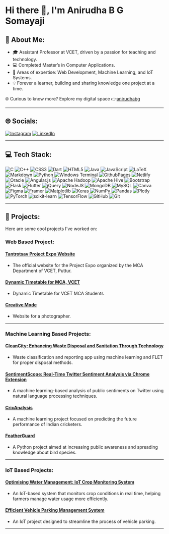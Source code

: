 # Hi there 👋, I'm Anirudha B G Somayaji

## 💫 About Me:
- 🎓 Assistant Professor at VCET, driven by a passion for teaching and technology.
- 💻 Completed Master’s in Computer Applications.
- 🚀 Areas of expertise: Web Development, Machine Learning, and IoT Systems.
- 💡 Forever a learner, building and sharing knowledge one project at a time.

🌐 Curious to know more? Explore my digital space 👉[anirudhabg](https://anirudhabgs.netlify.app/)

---

## 🌐 Socials:
[![Instagram](https://img.shields.io/badge/Instagram-%23E4405F.svg?logo=Instagram&logoColor=white)](https://instagram.com/anirudhabg)
[![LinkedIn](https://img.shields.io/badge/LinkedIn-%230077B5.svg?logo=linkedin&logoColor=white)](https://linkedin.com/in/anirudha-b-g-somayaji)
<!-- [![X](https://img.shields.io/badge/X-black.svg?logo=X&logoColor=white)](https://x.com/anirudhabg) -->

---

## 💻 Tech Stack:
![C](https://img.shields.io/badge/c-%2300599C.svg?style=for-the-badge&logo=c&logoColor=white) ![C++](https://img.shields.io/badge/c++-%2300599C.svg?style=for-the-badge&logo=c%2B%2B&logoColor=white) ![CSS3](https://img.shields.io/badge/css3-%231572B6.svg?style=for-the-badge&logo=css3&logoColor=white) ![Dart](https://img.shields.io/badge/dart-%230175C2.svg?style=for-the-badge&logo=dart&logoColor=white) ![HTML5](https://img.shields.io/badge/html5-%23E34F26.svg?style=for-the-badge&logo=html5&logoColor=white) ![Java](https://img.shields.io/badge/java-%23ED8B00.svg?style=for-the-badge&logo=openjdk&logoColor=white) ![JavaScript](https://img.shields.io/badge/javascript-%23323330.svg?style=for-the-badge&logo=javascript&logoColor=%23F7DF1E) ![LaTeX](https://img.shields.io/badge/latex-%23008080.svg?style=for-the-badge&logo=latex&logoColor=white) ![Markdown](https://img.shields.io/badge/markdown-%23000000.svg?style=for-the-badge&logo=markdown&logoColor=white) ![Python](https://img.shields.io/badge/python-3670A0?style=for-the-badge&logo=python&logoColor=ffdd54) ![Windows Terminal](https://img.shields.io/badge/Windows%20Terminal-%234D4D4D.svg?style=for-the-badge&logo=windows-terminal&logoColor=white) ![GithubPages](https://img.shields.io/badge/github%20pages-121013?style=for-the-badge&logo=github&logoColor=white) ![Netlify](https://img.shields.io/badge/netlify-%23000000.svg?style=for-the-badge&logo=netlify&logoColor=#00C7B7) ![Oracle](https://img.shields.io/badge/Oracle-F80000?style=for-the-badge&logo=oracle&logoColor=white) ![Angular.js](https://img.shields.io/badge/angular.js-%23E23237.svg?style=for-the-badge&logo=angularjs&logoColor=white) ![Apache Hadoop](https://img.shields.io/badge/Apache%20Hadoop-66CCFF?style=for-the-badge&logo=apachehadoop&logoColor=black) ![Apache Hive](https://img.shields.io/badge/Apache%20Hive-FDEE21?style=for-the-badge&logo=apachehive&logoColor=black) ![Bootstrap](https://img.shields.io/badge/bootstrap-%238511FA.svg?style=for-the-badge&logo=bootstrap&logoColor=white) ![Flask](https://img.shields.io/badge/flask-%23000.svg?style=for-the-badge&logo=flask&logoColor=white) ![Flutter](https://img.shields.io/badge/Flutter-%2302569B.svg?style=for-the-badge&logo=Flutter&logoColor=white) ![jQuery](https://img.shields.io/badge/jquery-%230769AD.svg?style=for-the-badge&logo=jquery&logoColor=white) ![NodeJS](https://img.shields.io/badge/node.js-6DA55F?style=for-the-badge&logo=node.js&logoColor=white) ![MongoDB](https://img.shields.io/badge/MongoDB-%234ea94b.svg?style=for-the-badge&logo=mongodb&logoColor=white) ![MySQL](https://img.shields.io/badge/mysql-4479A1.svg?style=for-the-badge&logo=mysql&logoColor=white) ![Canva](https://img.shields.io/badge/Canva-%2300C4CC.svg?style=for-the-badge&logo=Canva&logoColor=white) ![Figma](https://img.shields.io/badge/figma-%23F24E1E.svg?style=for-the-badge&logo=figma&logoColor=white) ![Framer](https://img.shields.io/badge/Framer-black?style=for-the-badge&logo=framer&logoColor=blue) ![Matplotlib](https://img.shields.io/badge/Matplotlib-%23ffffff.svg?style=for-the-badge&logo=Matplotlib&logoColor=black) ![Keras](https://img.shields.io/badge/Keras-%23D00000.svg?style=for-the-badge&logo=Keras&logoColor=white) ![NumPy](https://img.shields.io/badge/numpy-%23013243.svg?style=for-the-badge&logo=numpy&logoColor=white) ![Pandas](https://img.shields.io/badge/pandas-%23150458.svg?style=for-the-badge&logo=pandas&logoColor=white) ![Plotly](https://img.shields.io/badge/Plotly-%233F4F75.svg?style=for-the-badge&logo=plotly&logoColor=white) ![PyTorch](https://img.shields.io/badge/PyTorch-%23EE4C2C.svg?style=for-the-badge&logo=PyTorch&logoColor=white) ![scikit-learn](https://img.shields.io/badge/scikit--learn-%23F7931E.svg?style=for-the-badge&logo=scikit-learn&logoColor=white) ![TensorFlow](https://img.shields.io/badge/TensorFlow-%23FF6F00.svg?style=for-the-badge&logo=TensorFlow&logoColor=white) ![GitHub](https://img.shields.io/badge/github-%23121011.svg?style=for-the-badge&logo=github&logoColor=white) ![Git](https://img.shields.io/badge/git-%23F05033.svg?style=for-the-badge&logo=git&logoColor=white)

---

## 🚀 Projects:
Here are some cool projects I've worked on:
### Web Based Project:
#### [Tantrotsav Project Expo Website](https://github.com/Anirudhabg/tantrotsav-project-exp.git)
- The official website for the Project Expo organized by the MCA Department of VCET, Puttur.

#### [Dynamic Timetable for MCA, VCET](https://github.com/Anirudhabg/Dynamic_TimeTable.git)
- Dynamic Timetable for VCET MCA Students

#### [Creative Mode](https://github.com/Anirudhabg/CREATIVE-mode.git)
- Website for a photographer.

---
### Machine Learning Based Projects:
#### [CleanCity: Enhancing Waste Disposal and Sanitation Through Technology](https://github.com/Anirudhabg/CleanCity.git)
- Waste classification and reporting app using machine learning and FLET for proper disposal methods.

#### [SentimentScope: Real-Time Twitter Sentiment Analysis via Chrome Extension](https://github.com/Anirudhabg/Twitter_sentiment_analysis.git)
- A machine learning-based analysis of public sentiments on Twitter using natural language processing techniques.

#### [CricAnalysis](https://github.com/Anirudhabg/CricAnalysis.git)
- A machine learning project focused on predicting the future performance of Indian cricketers.

#### [FeatherGuard](https://github.com/Anirudhabg/Featherguard.git)
- A Python project aimed at increasing public awareness and spreading knowledge about bird species.

---
### IoT Based Projects: 
#### [Optimising Water Management: IoT Crop Monitoring System](https://github.com/Anirudhabg/Smart_IoT_Crop_Monitoring.git)
- An IoT-based system that monitors crop conditions in real time, helping farmers manage water usage more efficiently.

#### [Efficient Vehicle Parking Management System](https://github.com/Anirudhabg/Smart-Parking-IoT.git)
- An IoT project designed to streamline the process of vehicle parking.

---
<!--
[![Active Days](https://img.shields.io/badge/Active%20Days-XXX-brightgreen)](https://github.com/Anirudhabg)

<!--
## 🎮 Bored? Try This Game!
[![Play Snake](https://img.shields.io/badge/Click%20Here%20To%20Play-Snake%20Game-1f8acb?style=for-the-badge)](https://playsnake.org)

---

## 📊 GitHub Stats:
![](https://github-readme-stats.vercel.app/api?username=Anirudhabg&theme=gotham&hide_border=true&include_all_commits=false&count_private=false)  
![](https://github-readme-streak-stats.herokuapp.com/?user=Anirudhabg&theme=gotham&hide_border=true)  
![](https://github-readme-stats.vercel.app/api/top-langs/?username=Anirudhabg&theme=gotham&hide_border=true&include_all_commits=false&count_private=false&layout=compact)

---

## 🏆 GitHub Trophies:
![](https://github-profile-trophy.vercel.app/?username=Anirudhabg&theme=radical&no-frame=false&no-bg=true&margin-w=4)

---

### 🔝 Top Contributed Repo:
![](https://github-contributor-stats.vercel.app/api?username=Anirudhabg&limit=5&theme=dark&combine_all_yearly_contributions=true)

---

<!-- Proudly created with GPRM ( https://gprm.itsvg.in ) -->
